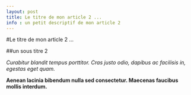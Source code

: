 ```yaml
---
layout: post
title: Le titre de mon article 2 ...
info : un petit descriptif de mon article 2
---
```


#Le titre de mon article 2 ...

##un sous titre 2

*Curabitur blandit tempus porttitor. Cras justo odio, dapibus ac facilisis in, egestas eget quam.*

**Aenean lacinia bibendum nulla sed consectetur. Maecenas faucibus mollis interdum.**